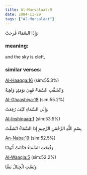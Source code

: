 ```yaml
---
title: Al-Mursalaat:9
date: 2004-11-29
tags: ["Al-Mursalaat"]
---
```

وَإِذَا السَّمَاءُ فُرِجَتْ
### meaning: 
and the sky is cleft,
### similar verses: 

[Al-Haaqqa:16](/69/16) (sim:55.3%)

وَانْشَقَّتِ السَّمَاءُ فَهِيَ يَوْمَئِذٍ وَاهِيَةٌ

[Al-Ghaashiya:18](/88/18) (sim:55.2%)

وَإِلَى السَّمَاءِ كَيْفَ رُفِعَتْ

[Al-Inshiqaaq:1](/84/1) (sim:53.5%)

بِسْمِ اللَّهِ الرَّحْمَٰنِ الرَّحِيمِ إِذَا السَّمَاءُ انْشَقَّتْ

[An-Naba:19](/78/19) (sim:52.5%)

وَفُتِحَتِ السَّمَاءُ فَكَانَتْ أَبْوَابًا

[Al-Waaqia:5](/56/5) (sim:52.2%)

وَبُسَّتِ الْجِبَالُ بَسًّا
